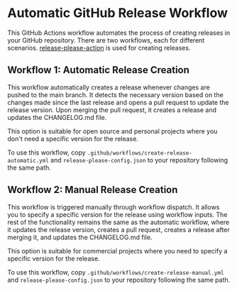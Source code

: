 # Automatic GitHub Release Workflow

This GitHub Actions workflow automates the process of creating releases in your GitHub repository. There are two workflows, each for different scenarios. [release-please-action](https://github.com/google-github-actions/release-please-action) is used for creating releases.

## Workflow 1: Automatic Release Creation

This workflow automatically creates a release whenever changes are pushed to the main branch. It detects the necessary version based on the changes made since the last release and opens a pull request to update the release version. Upon merging the pull request, it creates a release and updates the CHANGELOG.md file.

This option is suitable for open source and personal projects where you don't need a specific version for the release.

To use this workflow, copy `.github/workflows/create-release-automatic.yml` and `release-please-config.json` to your repository following the same path.

## Workflow 2: Manual Release Creation

This workflow is triggered manually through workflow dispatch. It allows you to specify a specific version for the release using workflow inputs. The rest of the functionality remains the same as the automatic workflow, where it updates the release version, creates a pull request, creates a release after merging it, and updates the CHANGELOG.md file.

This option is suitable for commercial projects where you need to specify a specific version for the release.

To use this workflow, copy `.github/workflows/create-release-manual.yml` and `release-please-config.json` to your repository following the same path.
